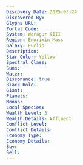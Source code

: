```yaml
---
Discovery Date: 2025-03-24
Discovered By:
Glyphs URL:
Portal Code:
System: Woragur XIII
Region: Enorixin Mass
Galaxy: Euclid
Description:
Star Color: Yellow
Spectral Class:
Suns:
Water:
Dissonance: true
Black Hole:
Giant:
Planets:
Moons:
Local Species:
Wealth Level: 3
Wealth Details: Affluent
Conflict Level:
Conflict Details:
Economy Type: 
Economy Details: 
Buy:
Sell:
---
```

